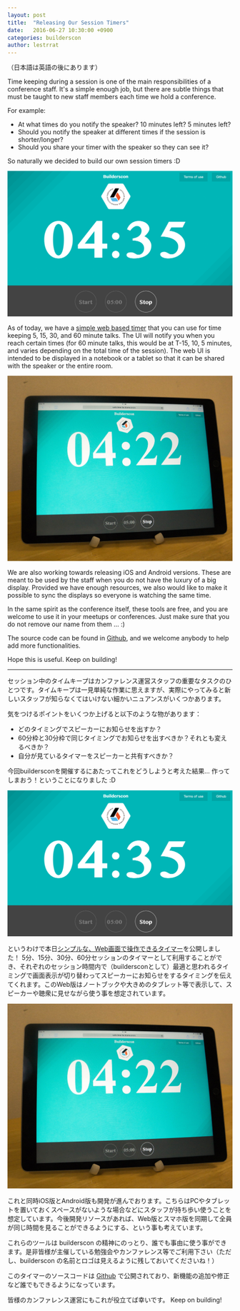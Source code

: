 ```yaml
---
layout: post
title:  "Releasing Our Session Timers"
date:   2016-06-27 10:30:00 +0900
categories: builderscon
author: lestrrat
---
```


（日本語は英語の後にあります）

Time keeping during a session is one of the main responsibilities of a conference staff. It's a simple enough job, but there are subtle things that must be taught to new staff members each time we hold a conference.

For example:

* At what times do you notify the speaker? 10 minutes left? 5 minutes left?
* Should you notify the speaker at different times if the session is shorter/longer?
* Should you share your timer with the speaker so they can see it?

So naturally we decided to build our own session timers :D

![](/assets/images/2016-06/web-timer.png)

As of today, we have a [simple web based timer](http://web.timer.builderscon.io) that you can use for time keeping 5, 15, 30, and 60 minute talks. The UI will notify you when you reach certain times (for 60 minute talks, this would be at T-15, 10, 5 minutes, and varies depending on the total time of the session). The web UI is intended to be displayed in a notebook or a tablet so that it can be shared with the speaker or the entire room.

![](/assets/images/2016-06/web-timer-ipad.jpeg)

We are also working towards releasing iOS and Android versions. These are meant to be used by the staff when you do not have the luxury of a big display. Provided we have enough resources, we also would like to make it possible to sync the displays so everyone is watching the same time.

In the same spirit as the conference itself, these tools are free, and you are welcome to use it in your meetups or conferences. Just make sure that you do not remove our name from them ... :)

The source code can be found in [Github](https://github.com/builderscon/session-timer), and we welcome anybody to help add more functionalities.

Hope this is useful. Keep on building!

---

セッション中のタイムキープはカンファレンス運営スタッフの重要なタスクのひとつです。タイムキープは一見単純な作業に思えますが、実際にやってみると新しいスタッフが知らなくてはいけない細かいニュアンスがいくつかあります。

気をつけるポイントをいくつか上げると以下のような物があります：

* どのタイミングでスピーカーにお知らせを出すか？
* 60分枠と30分枠で同じタイミングでお知らせを出すべきか？それとも変えるべきか？
* 自分が見ているタイマーをスピーカーと共有すべきか？

今回buildersconを開催するにあたってこれをどうしようと考えた結果… 作ってしまおう！ということになりました :D

![](/assets/images/2016-06/web-timer.png)

というわけで本日[シンプルな、Web画面で操作できるタイマー](http://web.timer.builderscon.io)を公開しました！ 5分、15分、30分、60分セッションのタイマーとして利用することができ、それぞれのセッション時間内で（buildersconとして）最適と思われるタイミングで画面表示が切り替わってスピーカーにお知らせをするタイミングを伝えてくれます。このWeb版はノートブックや大きめのタブレット等で表示して、スピーカーや聴衆に見せながら使う事を想定されています。

![](/assets/images/2016-06/web-timer-ipad.jpeg)

これと同時iOS版とAndroid版も開発が進んでおります。こちらはPCやタブレットを置いておくスペースがないような場合などにスタッフが持ち歩い使うことを想定しています。今後開発リソースがあれば、Web版とスマホ版を同期して全員が同じ時間を見ることができるようにする、という事も考えています。

これらのツールは builderscon の精神にのっとり、誰でも事由に使う事ができます。是非皆様が主催している勉強会やカンファレンス等でご利用下さい（ただし、builderscon の名前とロゴは見えるように残しておいてくださいね！）

このタイマーのソースコードは [Github](https://github.com/builderscon/session-timer) で公開されており、新機能の追加や修正など誰でもできるようになっています。

皆様のカンファレンス運営にもこれが役立てば幸いです。
Keep on building!


